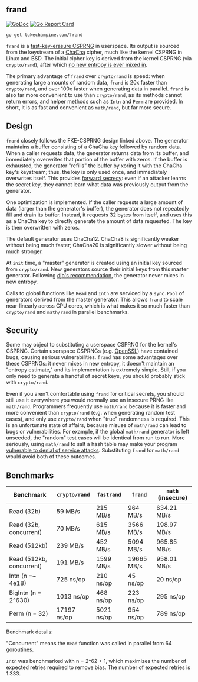 frand
-----

[![GoDoc](https://godoc.org/lukechampine.com/frand?status.svg)](https://godoc.org/lukechampine.com/frand)
[![Go Report Card](http://goreportcard.com/badge/lukechampine.com/frand)](https://goreportcard.com/report/lukechampine.com/frand)

```
go get lukechampine.com/frand
```

`frand` is a [fast-key-erasure
CSPRNG](https://blog.cr.yp.to/20170723-random.html) in userspace. Its output is
sourced from the keystream of a [ChaCha](https://en.wikipedia.org/wiki/Salsa20#ChaCha_variant)
cipher, much like the kernel CSPRNG in Linux and BSD. The initial cipher key is
derived from the kernel CSPRNG (via `crypto/rand`), after which [no new entropy is ever mixed in](https://blog.cr.yp.to/20140205-entropy.html).

The primary advantage of `frand` over `crypto/rand` is speed: when generating
large amounts of random data, `frand` is 20x faster than `crypto/rand`, and over
100x faster when generating data in parallel. `frand` is also far more
convenient to use than `crypto/rand`, as its methods cannot return errors, and
helper methods such as `Intn` and `Perm` are provided. In short, it is as fast
and convenient as `math/rand`, but far more secure.

## Design

`frand` closely follows the FKE-CSPRNG design linked above. The generator
maintains a buffer consisting of a ChaCha key followed by random data. When a
caller requests data, the generator returns data from its buffer, and
immediately overwrites that portion of the buffer with zeros. If the buffer is
exhausted, the generator "refills" the buffer by xoring it with the ChaCha key's
keystream; thus, the key is only used once, and immediately overwrites itself.
This provides [forward secrecy](https://en.wikipedia.org/wiki/Forward_secrecy):
even if an attacker learns the secret key, they cannot learn what data was
previously output from the generator.

One optimization is implemented. If the caller requests a large amount of data
(larger than the generator's buffer), the generator does not repeatedly fill and
drain its buffer. Instead, it requests 32 bytes from itself, and uses this as a
ChaCha key to directly generate the amount of data requested. The key is then
overwritten with zeros.

The default generator uses ChaCha12. ChaCha8 is significantly weaker without
being much faster; ChaCha20 is significantly slower without being much stronger.

At `init` time, a "master" generator is created using an initial key sourced
from `crypto/rand`. New generators source their initial keys from this master
generator. Following [djb's recommendation](https://blog.cr.yp.to/20140205-entropy.html),
the generator never mixes in new entropy.

Calls to global functions like `Read` and `Intn` are serviced by a `sync.Pool`
of generators derived from the master generator. This allows `frand` to scale
near-linearly across CPU cores, which is what makes it so much faster than
`crypto/rand` and `math/rand` in parallel benchmarks.


## Security

Some may object to substituting a userspace CSPRNG for the kernel's
CSPRNG. Certain userspace CSPRNGs (e.g. [OpenSSL](https://research.swtch.com/openssl))
have contained bugs, causing serious vulnerabilities. `frand` has some
advantages over these CSPRNGs: it never mixes in new entropy, it doesn't
maintain an "entropy estimate," and its implementation is extremely simple.
Still, if you only need to generate a handful of secret keys, you should
probably stick with `crypto/rand`.

Even if you aren't comfortable using `frand` for critical secrets, you should
still use it everywhere you would normally use an insecure PRNG like
`math/rand`. Programmers frequently use `math/rand` because it is faster and
more convenient than `crypto/rand` (e.g. when generating random test cases), and
only use `crypto/rand` when "true" randomness is required. This is an
unfortunate state of affairs, because misuse of `math/rand` can lead to bugs or
vulnerabilities. For example, if the global `math/rand` generator is left
unseeded, the "random" test cases will be identical from run to run. More
seriously, using `math/rand` to salt a hash table may make your program
[vulnerable to denial of service attacks](https://stackoverflow.com/questions/52184366/why-does-hashmap-need-a-cryptographically-secure-hashing-function).
Substituting `frand` for `math/rand` would avoid both of these outcomes.


## Benchmarks


| Benchmark                | `crypto/rand` | `fastrand` | `frand`    | `math` (insecure) |
|--------------------------|---------------|------------|------------|-------------------|
| Read (32b)               | 59 MB/s       | 215 MB/s   | 964 MB/s   | 634.21 MB/s       |
| Read (32b, concurrent)   | 70 MB/s       | 615 MB/s   | 3566 MB/s  | 198.97 MB/s       |
| Read (512kb)             | 239 MB/s      | 452 MB/s   | 5094 MB/s  | 965.85 MB/s       |
| Read (512kb, concurrent) | 191 MB/s      | 1599 MB/s  | 19665 MB/s | 958.01 MB/s       |
| Intn (n =~ 4e18)         | 725 ns/op     | 210 ns/op  | 45 ns/op   | 20 ns/op          |
| BigIntn (n = 2^630)      | 1013 ns/op    | 468 ns/op  | 223 ns/op  | 295 ns/op         |
| Perm (n = 32)            | 17197 ns/op   | 5021 ns/op | 954 ns/op  | 789 ns/op         |

Benchmark details:

"Concurrent" means the `Read` function was called in parallel from 64 goroutines.

`Intn` was benchmarked with n = 2^62 + 1, which maximizes the number of expected
retries required to remove bias. The number of expected retries is 1.333.
